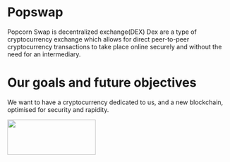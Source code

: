 # Popswap

Popcorn Swap is decentralized exchange(DEX) 
Dex are a type of cryptocurrency exchange which allows for direct peer-to-peer cryptocurrency transactions to take place online securely and without the need for an intermediary.

# Our goals and future objectives

We want to have a cryptocurrency dedicated to us, and a new blockchain, optimised for security and rapidity.

[<img src="https://cdn.cloudflare.steamstatic.com/steamcommunity/public/images/clans/40136929/ec29dadf15db1421b9984cc1234b28314f448a34.png"  height="80" width="200"/>](https://discord.gg/VRearMfTEY)
